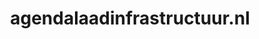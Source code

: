 ---
layout: post
title:  "agendalaadinfrastructuur.nl"
internal_url:  "/dutchgov/agendalaadinfrastructuur.nl.html"
categories: dutchgov
---